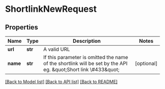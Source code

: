 # ShortlinkNewRequest


## Properties
Name | Type | Description | Notes
------------ | ------------- | ------------- | -------------
**url** | **str** | A valid URL | 
**name** | **str** | If this parameter is omitted the name of the shortlink will be set by the API eg. \&quot;Short link \\#433\&quot; | [optional] 


[[Back to Model list]](../../README.md#models) [[Back to API list]](../../README.md#available-methods) [[Back to README]](../../README.md)



